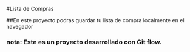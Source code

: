 #Lista de Compras

##En este proyecto podras guardar tu lista de compra localmente en el navegador

### nota: Este es un proyecto desarrollado con Git flow.
